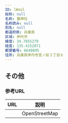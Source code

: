```yaml
---
ID: lWnol
総称: null
名称: 塞神社
名称読み: null
別名: null
都道府県: 兵庫県
区域: 伊丹市
緯度: 34.7855279
経度: 135.4152071
郵便番号: 6640895
住所: 兵庫県伊丹市宮ノ前３丁目６
---
```


## その他

### 参考URL

| URL | 説明          |
| --- | ------------- |
|     | OpenStreetMap |
